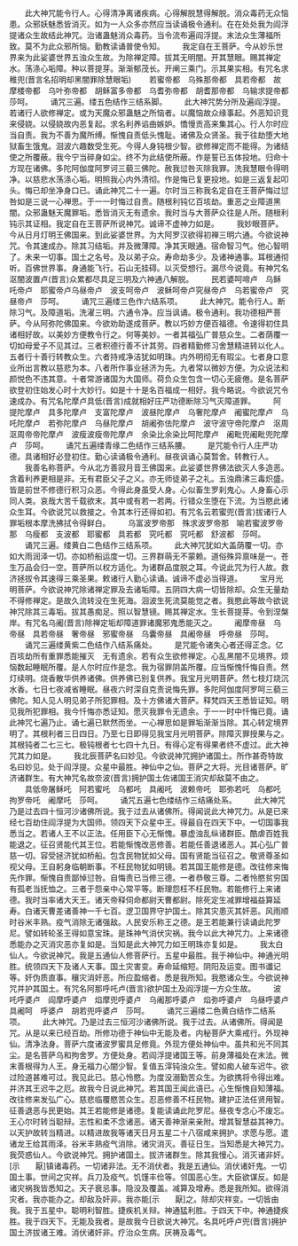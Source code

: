 <!-- { "loadSidebar": true } -->
　　此大神咒能令行人。心得清净离诸疾病。心得解脱慧得解脱。消众毒药无众恼患。众邪妖魅悉皆消灭。如为一人众多亦然应当读诵极令通利。在在处处我为阎浮提诸众生故结此神咒。治诸蛊魅消众毒药。当令流布遍阎浮提。末法众生薄福所致。莫不为此众邪所恼。勤教读诵普使令知。
　　我定自在王菩萨。今从妙乐世界来为此娑婆世界五浊众生故。为除禅定障。拔其无明闇。开其慧眼。赐其禅定水。荡涤心垢障。种以菩提芽。渐渐郁茂长。开阐三乘门。示其果实相。有咒名求稚兜(晋言名招明却黑闇罪除慧眼垢)
　　若蜜帝都　乌殊那帝都　具若帝都　故摩楼帝都　乌叶弥帝都　胡稣富多帝都　乌耆弥帝都　胡耆那帝都　乌输求提帝都　莎呵。
　　诵咒三遍。缕五色结作三结系脚。
　　此大神咒势分所及遍阎浮提。若诸行人欲修禅定。或为天魔众邪蛊魅之所恼者。以魔恼故众缘事起。外恶知识竞来侵娆。以侵娆故内恶复起。求名利养谄曲嫉妒。憍慢贡高来集其心。行人尔时应当自责。我为不善为魔所缚。惭愧自责低头愧耻。诸佛及众贤圣。我于往劫堕大地狱畜生饿鬼。洄波六趣数受生死。今得人身钝根少智。欲修禅定而不能得。为诸结使之所覆蔽。我今宁当碎身如尘。终不为此结使所蔽。作是誓已五体投地。归命十方现在诸佛。多陀阿伽度阿罗诃三藐三佛陀。赦我愆咎灭除我罪。洗我慧眼令得明净。以慈悲水荡涤心垢。明照我心内外清彻。作是悔已复更投地。如是三返复起叩头。悔已却坐净身口已。诵此神咒二十一遍。尔时当三称我名定自在王菩萨悔过愆咎如是三说一心禅思。于一一时悔过自责。随根利钝亿百垓劫。重恶之业障道黑闇。众邪蛊魅天魔罪垢。悉皆消灭无有遗余。我时当与大菩萨众往是人所。随根利钝示其证相。我定自在王菩萨所说神咒。诚谛不虚神力如是。
　　我妙眼菩萨。今从日月灯明王佛国来。到此娑婆世界。为大阿罗汉欲得初禅三明六通。今欲说神咒。令其速成办。除其习结垢。并及微薄障。净其天眼通。宿命智习气。他心智明了。未来一切事。国土之名号。及以弟子众。寿命劫多少。及诸神通事。耳根通彻听。百佛世界事。身通能飞行。石山无挂碍。以灭受想行。漏尽今说竟。有神咒名沤闇波置卢(晋言)众累都尽具足三明及六神通八解脱。
　　民若婆呵啼卢　乌稣吒帝卢　耶蜜帝卢乌昼帝卢　波支呵帝卢　波稣呵帝卢究昼帝卢　乌若蜜帝卢　究昼帝卢　莎呵。
　　诵咒三遍缕三色作六结系项。
　　此大神咒。能令行人。断除习气。及障道垢。洗濯三明。六通令净。应当讽诵。极令通利。我功德相严菩萨。今从阿弥陀佛国来。今欲劝助遂成菩萨。教以巧妙方便百福德。令速得初住具诸相好故。以美妙方便教令行之。何等美妙。一者其福弘广普慈众生。二者荫覆一切如母爱子不见其过。三者积德行善不计其劳。四者精勤修习舍慧精进转以化人。五者行十善行转教众生。六者持戒净洁犹如明珠。内外明彻无有瑕尘。七者身口意业所出言教以慈悲为本。八者所作事业拯济为先。九者常以微妙方便。为众说法和颜悦色不违其意。十者常游诸国为大国师。荷负众生包含一切心无疲倦。是名菩萨欲登初住始发心时十大妙行。如是十十是名百福成一相好。我今略说。今欲说咒令速成办。有咒名陀摩卢具低(晋言)成就相好庄严功德断除习气灭障道罪。
　　阿提陀摩卢　具多陀摩卢　支富陀摩卢　波昼陀摩卢　乌奢陀摩卢　阇蜜陀摩卢　乌吒陀摩卢　若弥陀摩卢　乌昼陀摩卢　胡阇弥佉陀摩卢　波守波守帝陀摩卢　沤周沤周帝帝陀摩卢　波瘦波瘦帝陀摩卢　余染比余染比呵陀摩卢　阇毗兜阇毗兜陀摩卢　莎呵。
　　诵咒五遍缕青缘二色结作三结系腰。
　　是咒能令行人庄严功德。具诸相好必登初住。勤心读诵极令通利。昼夜讽诵心莫暂舍。转教行人。
　　我善名称菩萨。今从北方善寂月音王佛国来。此娑婆世界佛法欲灭人多造恶。贪着利养更相是非。无有君臣父子之义。亦无师徒弟子之礼。五浊鼎沸三毒炽盛。皆是前世不修德行积习众恶。今得此身虽受人身。心似畜生罗刹鬼心。人身畜心示同人类。哀哉大苦千载欲末。其中或有若一若两。行错众生堕在下流。为当愍此诸众生耳。今欲说咒以救接之。令其本行还得如初。有咒名云若蜜兜(晋言)拔诸行人罪垢根本摩洗拂拭令得鲜白。
　　乌富波罗帝那　殊求波罗帝那　喻若蜜波罗帝那　乌瘦都　支波都　耶蜜都　具若都　究吒都　究吒都　舒波都　莎呵。
　　诵咒三遍。缕黄白二色结作三结系项。
　　此大神咒犹如大盖荫覆一切。亦如大雨润泽一切。亦如桥船运度一切。三界群萌无不蒙赖。道俗殊异禀味是一。苍生万品会归一空。菩萨所以权方适化。为诸群品度脱之耳。今说此咒为行人故。救济拯拔令其速得三乘圣果。敕诸行人勤心读诵。诚谛不虚必当得道。
　　宝月光明菩萨。今欲说神咒除诸禅定罪及去诸垢障。五阴四大病一切皆除却。众生无量劫不得修禅定。是故久流转没在生死海。洄波生死流莫能觉之者。我愍此等故今欲说神咒除其三毒垢。拔其愚痴足。照以智慧镜。赐其禅定水。生长菩提芽。令到涅槃岸。有咒名乌阇(晋言)除禅定垢却障道罪诸魔邪鬼悉能灭之。
　　阇摩帝昼　乌帝昼　具若帝昼　奢帝昼　邪蜜帝昼　乌囊帝昼　具阇帝昼　呼帝昼　莎呵。
　　诵咒三遍缕黄紫二色结作八结系痛处。
　　是咒能令诸失心者还得正念。亿百垓劫所有重罪悉能摧灭　无有遗余。若有众生欲修禅定。心乱黑闇不见境界。烦恼数起睡眠所覆。是人尔时应作是念。我为宿罪阴盖所覆。应当惭愧忏悔自责。然灯续明。烧香散华供养诸佛。供养佛已别复供养。我宝月光明菩萨。然七枝灯烧沉水香。七日七夜减省睡眠。昼夜六时深自克责说悔先罪。多陀阿伽度阿罗呵三藐三佛陀。知人见人明见弟子所犯罪相。及十方佛诸大菩萨。释梵四天王悉皆证知。明见我所犯罪相。我今忏悔亦悉证知。愿灭我罪令无遗余。于一一时中忏悔已竟。诵此神咒七遍乃止。诵七遍已默然而坐。一心禅思如是罪垢渐渐当除。其心转定境界明了。其根利者三日四日。乃至七日即得见我宝月光明菩萨。除障灭罪授果与之。其根钝者二七三七。极钝根者七七四十九日。有得心定有得果者终不虚过。此大神咒其力如是。
　　我北辰菩萨名曰妙见。今欲说神咒拥护诸国土。所作甚奇特故名曰妙见。处于阎浮提。众星中最胜。神仙中之仙。菩萨之大将。光目诸菩萨。旷济诸群生。有大神咒名故奈波(晋言)拥护国土佐诸国王消灾却敌莫不由之。
　　具低帝屠稣吒　阿若蜜吒　乌都吒　具阇吒　波赖帝吒　耶弥若吒　乌都吒　拘罗帝吒　阇摩吒　莎呵。
　　诵咒五遍七色缕结作三结痛处系。
　　此大神咒乃是过去四十恒河沙诸佛所说。我于过去从诸佛所。得闻说此大神咒力。从是已来经七百劫住阎浮提为大国师。领四天下众星中王。得最自在四天下中。一切国事我悉当之。若诸人王不以正法。任用臣下心无惭愧。暴虚浊乱纵诸群臣。酷虐百姓我能退之。征召贤能代其王位。若能惭愧改恶修善。若能任善退诸恶人。其心弘广普慈一切。容受拯济犹如桥船。包含民物犹如父母。国有贤能当征召之。敬贤尊圣如视父母。王自躬身临朝断事。不枉民物犹如明镜。若其国王能修是德。改往修来悔先作罪。惭愧自责鄙悼愆咎。自悔责已当修三德。一者恭敬三尊。二者怜愍贫穷国有孤老当抚恤之。三者于怨亲中心常平等。断理怨枉不枉民物。若能修行上来诸德。我时当率诸大天王。诸天帝释伺命都尉天曹都尉。除死定生减罪增福益算延寿。白诸天曹差诸善神一千七百。逻卫国界守护国土。除其灾患灭其奸恶。风雨顺时谷米丰熟。疫气消除无诸强敌。人民安乐称王之德。是王若能兼行读诵此陀罗尼。譬如转轮圣王得如意宝珠。是珠神气消伏灾祸。我今以此大神咒力。上来诸德悉能办之灭消灾恶亦复如是。当知是此大神咒力如王明珠亦复如是。
　　我太白仙人。今欲说神咒。我是五通仙人修菩萨行。五星中最胜。我于神仙中。神通光明胜。统领四天下及诸人天事。国土灾害变。寿命延缩短。阴阳及运变。图书谶记等。奸伪质直事。穰灾消奸恶。所应盈缩者。悉是我所知。我愍诸众生。今欲说神咒并护其国土。有咒名阿那呼吒卢(晋言)欲护国土及阎浮提一方众生故。
　　波吒呼婆卢　阎摩呼婆卢　焰摩兜呼婆卢　乌阇那呼婆卢　焰弥呼婆卢　乌昼呼婆卢　具阇呵　呼婆卢　胡若兜呼婆卢　莎呵。
　　诵咒三遍缕二色黄白结作二结系项。
　　此大神咒。乃是过去三恒河沙诸佛所说。我于过去。从诸佛所。得闻是咒。从是以来已经百劫。所修功德于神仙中无能及者。内秘菩萨大乘戒行。外现神仙。清净法身。菩萨六度诸波罗蜜具足修竟。外现方便处神仙中。虽共和光不同其尘。是名菩萨乌和拘舍罗。方便处身。若阎浮提诸国王等。前身薄福处在末法。微末善根得为人王。身无福力心闇少智。复值五滓钝浊众生。譬如痴人破车迟牛。欲过险道甚难可过。我见此已。慈心怜愍。为度没溺勤苦众生。为欲携将令得出难。并济其王迟牛之厄。故我今日说此神咒。若其国王闻此语已。心生惭愧自知薄福。改往修来发弘广心。慈悲临覆愍苦众生。忍恶修善不枉民物。建护正法任贤用智。征善退恶与民更始。其王若能修是诸德。复能读诵此陀罗尼。昼夜专念心不废忘。王心尔时转当聪辩。志性和柔不念诸恶。诸天善神渐来亲附。增其智慧益其神力。以天护故转当精进。以精进故我等诸天日月五星二十八宿咸来拥护。求愿与愿。遣诸龙王给其雨泽。谷米丰熟疫气消除。诸灾消灭。善征日生。当知悉是大神咒力。我荧惑仙人。今欲说神咒。拥护诸国土。拔济诸群生。除其我慢心。消灭诸非奸。[示　　厭]镇诸毒药。一切诸非法。无不消伏者。我是五通仙。消伏诸奸鬼。一切国土事。世间之灾祥。兵刀及疫气。饥馑丰俭等。邻国恶心生。大臣欲谋反。如是诸灾祸我皆悉知之。天子衰忌事。隐没及覆盖。减算及增寿。悉是我所知。欲得消灾者。我亦能办之。却敌及奸非。我亦能[示　　厭]之。除却灾祥变。一切皆由我。我于五星中。聪明利智胜。捷疾机关辩。神通猛利胜。于四天下中。神通捷疾胜。我于四天下。无能及我者。是故我今日欲说大神咒。名具吒呼卢兜(晋言)拥护国土济拔诸王难。消伏诸奸非。疗治众生病。厌祷及毒气。
